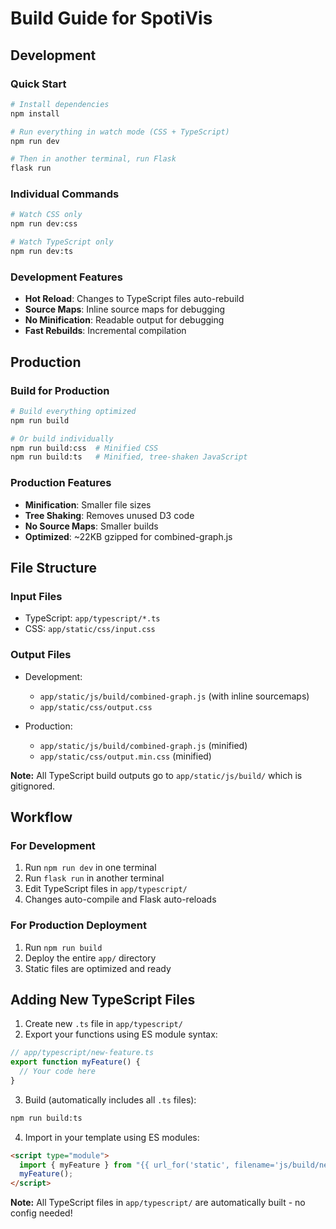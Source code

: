 # Build Guide for SpotiVis

## Development

### Quick Start
```bash
# Install dependencies
npm install

# Run everything in watch mode (CSS + TypeScript)
npm run dev

# Then in another terminal, run Flask
flask run
```

### Individual Commands
```bash
# Watch CSS only
npm run dev:css

# Watch TypeScript only  
npm run dev:ts

```

### Development Features
- **Hot Reload**: Changes to TypeScript files auto-rebuild
- **Source Maps**: Inline source maps for debugging
- **No Minification**: Readable output for debugging
- **Fast Rebuilds**: Incremental compilation

## Production

### Build for Production
```bash
# Build everything optimized
npm run build

# Or build individually
npm run build:css  # Minified CSS
npm run build:ts   # Minified, tree-shaken JavaScript
```

### Production Features
- **Minification**: Smaller file sizes
- **Tree Shaking**: Removes unused D3 code
- **No Source Maps**: Smaller builds
- **Optimized**: ~22KB gzipped for combined-graph.js

## File Structure

### Input Files
- TypeScript: `app/typescript/*.ts`
- CSS: `app/static/css/input.css`

### Output Files
- Development:
  - `app/static/js/build/combined-graph.js` (with inline sourcemaps)
  - `app/static/css/output.css`
  
- Production:
  - `app/static/js/build/combined-graph.js` (minified)
  - `app/static/css/output.min.css` (minified)

**Note:** All TypeScript build outputs go to `app/static/js/build/` which is gitignored.

## Workflow

### For Development
1. Run `npm run dev` in one terminal
2. Run `flask run` in another terminal
3. Edit TypeScript files in `app/typescript/`
4. Changes auto-compile and Flask auto-reloads

### For Production Deployment
1. Run `npm run build`
2. Deploy the entire `app/` directory
3. Static files are optimized and ready

## Adding New TypeScript Files

1. Create new `.ts` file in `app/typescript/`
2. Export your functions using ES module syntax:
```typescript
// app/typescript/new-feature.ts
export function myFeature() {
  // Your code here
}
```
3. Build (automatically includes all `.ts` files):
```bash
npm run build:ts
```
4. Import in your template using ES modules:
```html
<script type="module">
  import { myFeature } from "{{ url_for('static', filename='js/build/new-feature.js') }}";
  myFeature();
</script>
```

**Note:** All TypeScript files in `app/typescript/` are automatically built - no config needed!